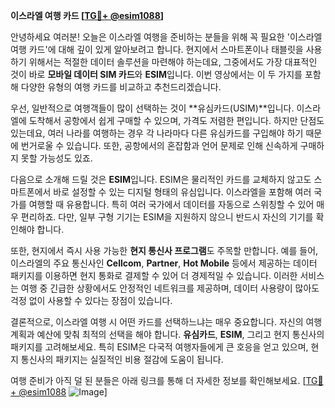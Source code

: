 **이스라엘 여행 카드 [[TG💪+ @esim1088](https://t.me/s/esim1088)]**

안녕하세요 여러분! 오늘은 이스라엘 여행을 준비하는 분들을 위해 꼭 필요한 '이스라엘 여행 카드'에 대해 깊이 있게 알아보려고 합니다. 현지에서 스마트폰이나 태블릿을 사용하기 위해서는 적절한 데이터 솔루션을 마련해야 하는데요, 그중에서도 가장 대표적인 것이 바로 **모바일 데이터 SIM 카드**와 **ESIM**입니다. 이번 영상에서는 이 두 가지를 포함해 다양한 유형의 여행 카드를 비교하고 추천드리겠습니다.

우선, 일반적으로 여행객들이 많이 선택하는 것이 **유심카드(USIM)**입니다. 이스라엘에 도착해서 공항에서 쉽게 구매할 수 있으며, 가격도 저렴한 편입니다. 하지만 단점도 있는데요, 여러 나라를 여행하는 경우 각 나라마다 다른 유심카드를 구입해야 하기 때문에 번거로울 수 있습니다. 또한, 공항에서의 혼잡함과 언어 문제로 인해 신속하게 구매하지 못할 가능성도 있죠.

다음으로 소개해 드릴 것은 **ESIM**입니다. ESIM은 물리적인 카드를 교체하지 않고도 스마트폰에서 바로 설정할 수 있는 디지털 형태의 유심입니다. 이스라엘을 포함해 여러 국가를 여행할 때 유용합니다. 특히 여러 국가에서 데이터를 자동으로 스위칭할 수 있어 매우 편리하죠. 다만, 일부 구형 기기는 ESIM을 지원하지 않으니 반드시 자신의 기기를 확인해야 합니다.

또한, 현지에서 즉시 사용 가능한 **현지 통신사 프로그램**도 주목할 만합니다. 예를 들어, 이스라엘의 주요 통신사인 **Cellcom**, **Partner**, **Hot Mobile** 등에서 제공하는 데이터 패키지를 이용하면 현지 통화로 결제할 수 있어 더 경제적일 수 있습니다. 이러한 서비스는 여행 중 긴급한 상황에서도 안정적인 네트워크를 제공하며, 데이터 사용량이 많아도 걱정 없이 사용할 수 있다는 장점이 있습니다.

결론적으로, 이스라엘 여행 시 어떤 카드를 선택하느냐는 매우 중요합니다. 자신의 여행 계획과 예산에 맞춰 최적의 선택을 해야 합니다. **유심카드**, **ESIM**, 그리고 현지 통신사의 패키지를 고려해보세요. 특히 ESIM은 다국적 여행자들에게 큰 호응을 얻고 있으며, 현지 통신사의 패키지는 실질적인 비용 절감에 도움이 됩니다.

여행 준비가 아직 덜 된 분들은 아래 링크를 통해 더 자세한 정보를 확인해보세요. [[TG💪+ @esim1088](https://t.me/s/esim1088) ![Image](https://i.postimg.cc/Y0z9fWf4/image.png)]